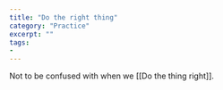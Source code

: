 ```yaml
---
title: "Do the right thing"
category: "Practice"
excerpt: ""
tags:
- 
---
```

Not to be confused with when we [[Do the thing right]]. 